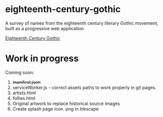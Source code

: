 # eighteenth-century-gothic
A survey of names from the eighteenth century literary Gothic movement, built as a progressive web application


[Eighteenth Century Gothic](https://steeshmck.github.io/eighteenth-century-gothic/)

# Work in progress

Coming soon:
1. ~~manifest.json~~
2. serviceWorker.js - correct assets paths to work properly in git pages.
3. artists.html
4. follies.html
5. Original artwork to replace historical source images
6. Create splash page icon. png in Inkscape
